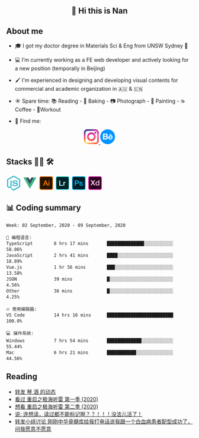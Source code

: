 <h2 align="center">👋 Hi this is Nan</h2>

## About me

- 🎓 I got my doctor degree in Materials Sci & Eng from UNSW Sydney :koala:

- :computer: I’m currently working as a FE web developer and actively looking for a new position (temporally in Beijing)

- :paintbrush: I'm experienced in designing and developing visual contents for commercial and academic organization in :australia: & :cn:

- :sunny: Spare time: :books: Reading - :bread: Baking - :camera: Photograph - :art: Painting - :coffee: Coffee - 💪Workout

- 💬 Find me:
<div align="center">
<a href="https://www.instagram.com/divetothesea/">

<img src="https://raw.githubusercontent.com/southchen/southchen/master/assets/instagram.svg" height="40em"  alt="divetothesea instagram"/>
</a>
<a href="https://www.behance.net/southchen">
<img src="https://raw.githubusercontent.com/southchen/southchen/master/assets/Behance.svg" height="40em"  alt="behance"/>
</a>
</div>

## Stacks 👨‍💻 🛠

<p align='left'>
<div style="display:inline-block">
<img src="https://raw.githubusercontent.com/southchen/southchen/master/assets/JavaScript.svg" height="40em"  alt="javascript"/>
<img src="https://raw.githubusercontent.com/southchen/southchen/master/assets/Vue.svg" height="40em"  alt="vue"/>
<img src="https://raw.githubusercontent.com/southchen/southchen/master/assets/Adobe Ai.svg" height="40em"  alt="adobe ai"/>
<img src="https://raw.githubusercontent.com/southchen/southchen/master/assets/Adobe Lr.svg" height="40em"  alt="adobe lr"/>
<img src="https://raw.githubusercontent.com/southchen/southchen/master/assets/Adobe Ps.svg" height="40em"  alt="adobe Ps"/>
<img src="https://raw.githubusercontent.com/southchen/southchen/master/assets/Adobe Xd.svg" height="40em"  alt="adobe Xd"/>
</div>
</p>

## 📊 Coding summary

<!--START_SECTION:waka-->
```text
Week: 02 September, 2020 - 09 September, 2020

💬 编程语言: 
TypeScript        8 hrs 17 mins       ██████████████░░░░░░░░░░░   58.06% 
JavaScript        2 hrs 41 mins       ████░░░░░░░░░░░░░░░░░░░░░   18.89% 
Vue.js            1 hr 56 mins        ███░░░░░░░░░░░░░░░░░░░░░░   13.58% 
JSON              39 mins             █░░░░░░░░░░░░░░░░░░░░░░░░   4.56% 
Other             36 mins             █░░░░░░░░░░░░░░░░░░░░░░░░   4.25%

🔥 常用编辑器: 
VS Code           14 hrs 16 mins      █████████████████████████   100.0%

💻 操作系统: 
Windows           7 hrs 54 mins       █████████████░░░░░░░░░░░░   55.44% 
Mac               6 hrs 21 mins       ███████████░░░░░░░░░░░░░░   44.56%

```


<!--END_SECTION:waka-->

## Reading

<!-- DOUBAN-ACTIVITIES:START -->
- [转发 琴  酒 的动态](https://www.douban.com/doubanapp/dispatch?uri=/status/3099774024/)
- [看过 重启之极海听雷 第一季‎ (2020)](https://www.douban.com/doubanapp/dispatch?uri=/status/3098679618/)
- [想看 重启之极海听雷 第二季‎ (2020)](https://www.douban.com/doubanapp/dispatch?uri=/status/3098679586/)
- [说: 连想读，读过都不能标记啊？？！！！没法儿活了！ ](https://www.douban.com/doubanapp/dispatch?uri=/status/3097078333/)
- [转发小组讨论 刚刚中华骨髓库给我打电话说我跟一个白血病患者配型成功了，问我愿意不愿意](https://www.douban.com/doubanapp/dispatch?uri=/status/3097001885/)
<!-- DOUBAN-ACTIVITIES:END -->
